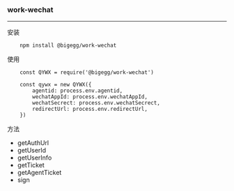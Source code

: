 ### work-wechat
---
安装

```
    npm install @bigegg/work-wechat
```

使用

```
    const QYWX = require('@bigegg/work-wechat')

    const qywx = new QYWX({
        agentid: process.env.agentid,
        wechatAppId: process.env.wechatAppId,
        wechatSecrect: process.env.wechatSecrect,
        redirectUrl: process.env.redirectUrl,
    })

```

方法
* getAuthUrl
* getUserId 
* getUserInfo
* getTicket
* getAgentTicket
* sign




